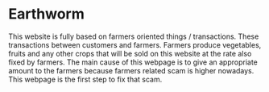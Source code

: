 # Earthworm
This website is fully based on farmers oriented things / transactions. 
These transactions between customers and farmers. 
Farmers produce vegetables, fruits and any other crops that will be sold on this website at the rate also fixed by farmers.
The main cause of this webpage is to give an appropriate amount to the farmers because farmers related scam is higher nowadays. 
This webpage is the first step to fix that scam.
